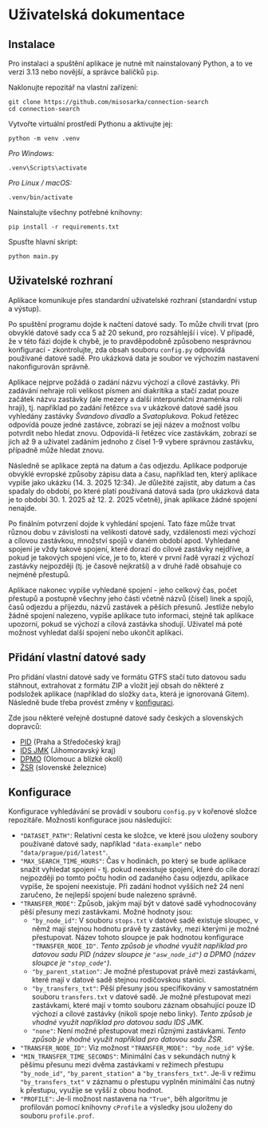 # Uživatelská dokumentace

## Instalace
Pro instalaci a spuštění aplikace je nutné mít nainstalovaný Python, a to ve verzi 3.13 nebo novější, a správce balíčků `pip`.

Naklonujte repozitář na vlastní zařízení:
```
git clone https://github.com/misosarka/connection-search
cd connection-search
```
Vytvořte virtuální prostředí Pythonu a aktivujte jej:
```
python -m venv .venv
```
*Pro Windows:*
```
.venv\Scripts\activate
```
*Pro Linux / macOS:*
```
.venv/bin/activate
```
Nainstalujte všechny potřebné knihovny:
```
pip install -r requirements.txt
```
Spusťte hlavní skript:
```
python main.py
```

## Uživatelské rozhraní
Aplikace komunikuje přes standardní uživatelské rozhraní (standardní vstup a výstup).

Po spuštění programu dojde k načtení datové sady. To může chvíli trvat (pro obvyklé datové sady cca 5 až 20 sekund, pro rozsáhlejší i více). V případě, že v této fázi dojde k chybě, je to pravděpodobně způsobeno nesprávnou konfigurací - zkontrolujte, zda obsah souboru `config.py` odpovídá používané datové sadě. Pro ukázková data je soubor ve výchozím nastavení nakonfigurován správně.

Aplikace nejprve požádá o zadání názvu výchozí a cílové zastávky. Při zadávání nehraje roli velikost písmen ani diakritika a stačí zadat pouze začátek názvu zastávky (ale mezery a další interpunkční znaménka roli hrají), tj. například po zadání řetězce `sva` v ukázkové datové sadě jsou vyhledány zastávky *Švandovo divadlo* a *Svatoplukova*. Pokud řetězec odpovídá pouze jedné zastávce, zobrazí se její název a možnost volbu potvrdit nebo hledat znovu. Odpovídá-li řetězec více zastávkám, zobrazí se jich až 9 a uživatel zadáním jednoho z čísel 1-9 vybere správnou zastávku, případně může hledat znovu.

Následně se aplikace zeptá na datum a čas odjezdu. Aplikace podporuje obvyklé evropské způsoby zápisu data a času, například ten, který aplikace vypíše jako ukázku (14. 3. 2025 12:34). Je důležité zajistit, aby datum a čas spadaly do období, po které platí používaná datová sada (pro ukázková data je to období 30. 1. 2025 až 12. 2. 2025 včetně), jinak aplikace žádné spojení nenajde.

Po finálním potvrzení dojde k vyhledání spojení. Tato fáze může trvat různou dobu v závislosti na velikosti datové sady, vzdálenosti mezi výchozí a cílovou zastávkou, množství spojů v daném období apod. Vyhledané spojení je vždy takové spojení, které dorazí do cílové zastávky nejdříve, a pokud je takových spojení více, je to to, které v první řadě vyrazí z výchozí zastávky nejpozději (tj. je časově nejkratší) a v druhé řadě obsahuje co nejméně přestupů.

Aplikace nakonec vypíše vyhledané spojení - jeho celkový čas, počet přestupů a postupně všechny jeho části včetně názvů (čísel) linek a spojů, časů odjezdu a příjezdu, názvů zastávek a pěších přesunů. Jestliže nebylo žádné spojení nalezeno, vypíše aplikace tuto informaci, stejně tak aplikace upozorní, pokud se výchozí a cílová zastávka shodují. Uživatel má poté možnost vyhledat další spojení nebo ukončit aplikaci.

## Přidání vlastní datové sady
Pro přidání vlastní datové sady ve formátu GTFS stačí tuto datovou sadu stáhnout, extrahovat z formátu ZIP a vložit její obsah do některé z podsložek aplikace (například do složky `data`, která je ignorovaná Gitem). Následně bude třeba provést změny v [konfiguraci](#konfigurace).

Zde jsou některé veřejně dostupné datové sady českých a slovenských dopravců:
- [PID](https://pid.cz/o-systemu/opendata/) (Praha a Středočeský kraj)
- [IDS JMK](https://hub.arcgis.com/datasets/379d2e9a7907460c8ca7fda1f3e84328/about) (Jihomoravský kraj)
- [DPMO](https://www.dpmo.cz/informace-pro-cestujici/jizdni-rady/jizdni-rady-gtfs/) (Olomouc a blízké okolí)
- [ŽSR](https://data.europa.eu/data/datasets/ca4cb74c-7192-4198-b074-34acd9d295e7?locale=sk) (slovenské železnice)

## Konfigurace
Konfigurace vyhledávání se provádí v souboru `config.py` v kořenové složce repozitáře. Možnosti konfigurace jsou následující:
- `"DATASET_PATH"`: Relativní cesta ke složce, ve které jsou uloženy soubory používané datové sady, například `"data-example"` nebo `"data/prague/pid/latest"`.
- `"MAX_SEARCH_TIME_HOURS"`: Čas v hodinách, po který se bude aplikace snažit vyhledat spojení - tj. pokud neexistuje spojení, které do cíle dorazí nejpozději po tomto počtu hodin od zadaného času odjezdu, aplikace vypíše, že spojení neexistuje. Při zadání hodnot vyšších než 24 není zaručeno, že nejlepší spojení bude nalezeno správně.
- `"TRANSFER_MODE"`: Způsob, jakým mají být v datové sadě vyhodnocovány pěší přesuny mezi zastávkami. Možné hodnoty jsou:
    - `"by_node_id"`: V souboru `stops.txt` v datové sadě existuje sloupec, v němž mají stejnou hodnotu právě ty zastávky, mezi kterými je možné přestupovat. Název tohoto sloupce je pak hodnotou konfigurace `"TRANSFER_NODE_ID"`. *Tento způsob je vhodné využít například pro datovou sadu PID (název sloupce je `"asw_node_id"`) a DPMO (název sloupce je `"stop_code"`).*
    - `"by_parent_station"`: Je možné přestupovat právě mezi zastávkami, které mají v datové sadě stejnou rodičovskou stanici.
    - `"by_transfers_txt"`: Pěší přesuny jsou specifikovány v samostatném souboru `transfers.txt` v datové sadě. Je možné přestupovat mezi zastávkami, které mají v tomto souboru záznam obsahující pouze ID výchozí a cílové zastávky (nikoli spoje nebo linky). *Tento způsob je vhodné využít například pro datovou sadu IDS JMK.*
    - `"none"`: Není možné přestupovat mezi různými zastávkami. *Tento způsob je vhodné využít například pro datovou sadu ŽSR.*
- `"TRANSFER_NODE_ID"`: Viz možnost `"TRANSFER_MODE": "by_node_id"` výše.
- `"MIN_TRANSFER_TIME_SECONDS"`: Minimální čas v sekundách nutný k pěšímu přesunu mezi dvěma zastávkami v režimech přestupu `"by_node_id"`, `"by_parent_station"` a `"by_transfers_txt"`. Je-li v režimu `"by_transfers_txt"` v záznamu o přestupu vyplněn minimální čas nutný k přestupu, využije se vyšší z obou hodnot.
- `"PROFILE"`: Je-li možnost nastavena na `"True"`, běh algoritmu je profilován pomocí knihovny `cProfile` a výsledky jsou uloženy do souboru `profile.prof`.
